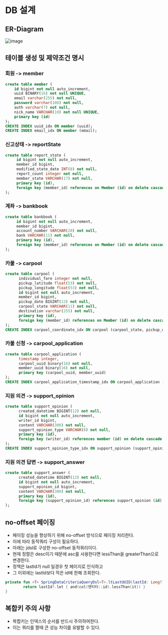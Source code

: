 # DB 설계

## ER-Diagram
![image](https://github.com/liveforone/taxi_together/assets/88976237/c4374d4b-3773-48ce-80a9-7674ef077b17)

## 테이블 생성 및 제약조건 명시
### 회원 -> member
```sql
create table member (
    id bigint not null auto_increment,
    uuid BINARY(16) not null UNIQUE,
    email varchar(255) not null,
    password varchar(100) not null,
    auth varchar(7) not null,
    nick_name VARCHAR(10) not null UNIQUE,
    primary key (id)
);
CREATE INDEX uuid_idx ON member (uuid);
CREATE INDEX email_idx ON member (email);
```
### 신고상태 -> reportState
```sql
create table report_state (
     id bigint not null auto_increment,
     member_id bigint,
     modified_state_date INT(8) not null,
     report_count integer not null,
     member_state VARCHAR(17) not null,
     primary key (id),
     foreign key (member_id) references on Member (id) on delete cascade
);
```
### 계좌 -> bankbook
```sql
create table bankbook (
     id bigint not null auto_increment,
     member_id bigint,
     account_number VARCHAR(20) not null,
     bank VARCHAR(11) not null,
     primary key (id),
     foreign key (member_id) references on Member (id) on delete cascade
);
```
### 카풀 -> carpool
```sql
create table carpool (
      individual_fare integer not null,
      pickup_latitude float(53) not null,
      pickup_longitude float(53) not null,
      id bigint not null auto_increment,
      member_id bigint,
      pickup_date BIGINT(12) not null,
      carpool_state VARCHAR(11) not null,
      destination varchar(255) not null,
      primary key (id),
      foreign key (member_id) references on Member (id) on delete cascade
);
CREATE INDEX carpool_coordinate_idx ON carpool (carpool_state, pickup_date, pickup_latitude, pickup_longitude);
```
### 카풀 신청 -> carpool_application
```sql
create table carpool_application (
      timestamp integer,
      carpool_uuid binary(16) not null,
      member_uuid binary(16) not null,
      primary key (carpool_uuid, member_uuid)
);
CREATE INDEX carpool_application_timestamp_idx ON carpool_application (timestamp);
```
### 지원 의견 -> support_opinion
```sql
create table support_opinion (
      created_datetime BIGINT(12) not null,
      id bigint not null auto_increment,
      writer_id bigint,
      content VARCHAR(300) not null,
      support_opinion_type VARCHAR(8) not null,
      primary key (id),
      foreign key (writer_id) references member (id) on delete cascade
);
CREATE INDEX support_opinion_type_idx ON support_opinion (support_opinion_type);
```
### 지원 의견 답변 -> support_answer
```sql
create table support_answer (
      created_datetime BIGINT(12) not null,
      id bigint not null auto_increment,
      support_opinion_id bigint,
      content VARCHAR(300) not null,
      primary key (id),
      foreign key (support_opinion_id) references support_opinion (id) on delete cascade
);
```

## no-offset 페이징
* 페이징 성능을 향상하기 위해 no-offset 방식으로 페이징 처리한다.
* 이에 따라 동적쿼리 구성이 필요하다.
* 아래는 jdsl로 구성한 no-offset 동적쿼리이다.
* 현재 정렬은 desc이기 때문에 asc를 사용한다면 lessThan을 greaterThan으로 변경한다.
* 정책은 lastId가 null 일경우 첫 페이지로 인식하고
* 그 이외에는 lastId보다 작은 id에 한해 조회한다.
```kotlin
private fun <T> SpringDataCriteriaQueryDsl<T>.ltLastUUID(lastId: Long?): PredicateSpec? {
        return lastId?.let { and(col(엔티티::id).lessThan(it)) }
}
```

## 복합키 주의 사항
* 복합키는 인덱스의 순서를 반드시 주의하여한다.
* 이는 쿼리를 짤때 큰 성능 차이를 유발할 수 있다.
